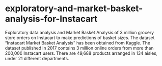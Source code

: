 # exploratory-and-market-basket-analysis-for-Instacart
Exploratory data analysis and Market Basket Analysis of 3 million grocery store orders on Instacart to make predictions of basket sizes. The dataset “Instacart Market Basket Analysis” has been obtained from Kaggle. The dataset published in 2017 contains 3 million online orders from more than 200,000 Instacart users. There are 49,688 products arranged in 134 aisles, under 21 different departments.
